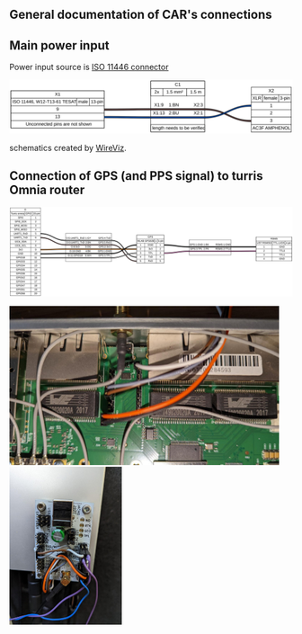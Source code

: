 ## General documentation of CAR's connections 

## Main power input 

Power input source is [ISO 11446 connector](https://en.wikipedia.org/wiki/ISO_11446)

![Power input cable](power_input_cable/power_input.svg)

schematics created by [WireViz](https://github.com/formatc1702/WireViz).


## Connection of GPS (and PPS signal) to turris Omnia router

![GPS, Omnia, RSMS](omnia_gps_connection/omnia_gps_connection.svg)

<img src="omnia_gps_connection/omnia_gps.jpg" width="480"/> <img src="omnia_gps_connection/omnia_gps_2.jpg" width="200"/> 
